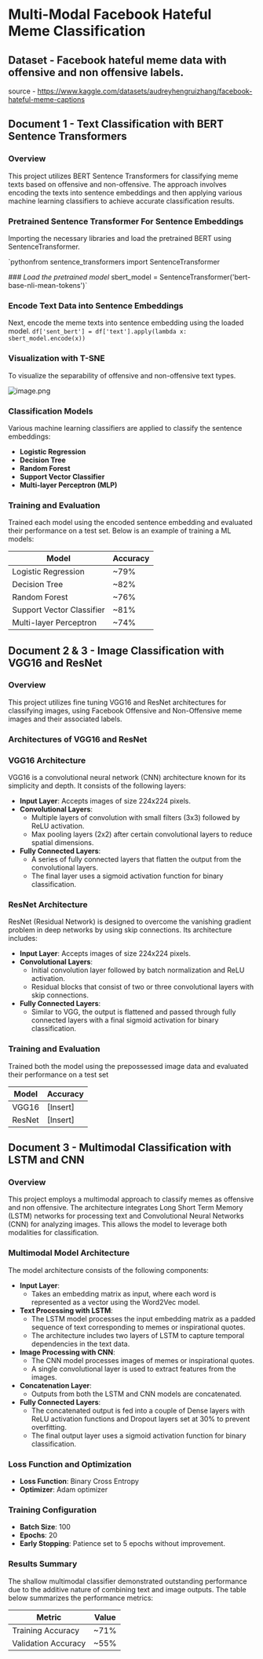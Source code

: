 # Multi-Modal Facebook Hateful Meme Classification

## Dataset - Facebook hateful meme data with offensive and non offensive labels.

source - https://www.kaggle.com/datasets/audreyhengruizhang/facebook-hateful-meme-captions 

## Document 1 - Text Classification with BERT Sentence Transformers

### **Overview**

This project utilizes BERT Sentence Transformers for classifying meme texts based on offensive and non-offensive. The approach involves encoding the texts into sentence embeddings and then applying various machine learning classifiers to achieve accurate classification results.

### **Pretrained Sentence Transformer For Sentence Embeddings**

Importing the necessary libraries and load the pretrained BERT using SentenceTransformer.

`pythonfrom sentence_transformers import SentenceTransformer

*### Load the pretrained model*
sbert_model = SentenceTransformer('bert-base-nli-mean-tokens')`

### **Encode Text Data into Sentence Embeddings**

Next, encode the meme texts into sentence embedding using the loaded model.
`df['sent_bert'] = df['text'].apply(lambda x: sbert_model.encode(x))`

### **Visualization with T-SNE**

To visualize the separability of offensive and non-offensive text types. 

![image.png](https://prod-files-secure.s3.us-west-2.amazonaws.com/47d4eabb-2253-40ae-94cb-d02846dd6d23/35b2f7e7-00ab-497b-9b33-b1c45b3616a3/image.png)

### **Classification Models**

Various machine learning classifiers are applied to classify the sentence embeddings:

- **Logistic Regression**
- **Decision Tree**
- **Random Forest**
- **Support Vector Classifier**
- **Multi-layer Perceptron (MLP)**

### **Training and Evaluation**

Trained each model using the encoded sentence embedding and evaluated their performance on a test set. Below is an example of training a ML models:

| **Model** | **Accuracy** |
| --- | --- |
| Logistic Regression | ~79% |
| Decision Tree | ~82% |
| Random Forest | ~76% |
| Support Vector Classifier | ~81% |
| Multi-layer Perceptron | ~74% |

## **Document 2 & 3 - Image Classification with VGG16 and ResNet**

### **Overview**

This project utilizes fine tuning VGG16 and ResNet architectures for classifying images, using Facebook Offensive and Non-Offensive meme images and their associated labels. 

### **Architectures of VGG16 and ResNet**

### **VGG16 Architecture**

VGG16 is a convolutional neural network (CNN) architecture known for its simplicity and depth. It consists of the following layers:

- **Input Layer**: Accepts images of size 224x224 pixels.
- **Convolutional Layers**:
    - Multiple layers of convolution with small filters (3x3) followed by ReLU activation.
    - Max pooling layers (2x2) after certain convolutional layers to reduce spatial dimensions.
- **Fully Connected Layers**:
    - A series of fully connected layers that flatten the output from the convolutional layers.
    - The final layer uses a sigmoid activation function for binary classification.
    

### **ResNet Architecture**

ResNet (Residual Network) is designed to overcome the vanishing gradient problem in deep networks by using skip connections. Its architecture includes:

- **Input Layer**: Accepts images of size 224x224 pixels.
- **Convolutional Layers**:
    - Initial convolution layer followed by batch normalization and ReLU activation.
    - Residual blocks that consist of two or three convolutional layers with skip connections.
- **Fully Connected Layers**:
    - Similar to VGG, the output is flattened and passed through fully connected layers with a final sigmoid activation for binary classification.

### **Training and Evaluation**

Trained both the model using the prepossessed image data and evaluated their performance on a test set

| **Model** | **Accuracy** |
| --- | --- |
| VGG16 | [Insert] |
| ResNet | [Insert] |

## **Document 3 - Multimodal Classification with LSTM and CNN**

### **Overview**

This project employs a multimodal approach to classify memes as offensive and non offensive. The architecture integrates Long Short Term Memory (LSTM) networks for processing text and Convolutional Neural Networks (CNN) for analyzing images. This allows the model to leverage both modalities for classification.

### **Multimodal Model Architecture**

The model architecture consists of the following components:

- **Input Layer**:
    - Takes an embedding matrix as input, where each word is represented as a vector using the Word2Vec model.
- **Text Processing with LSTM**:
    - The LSTM model processes the input embedding matrix as a padded sequence of text corresponding to memes or inspirational quotes.
    - The architecture includes two layers of LSTM to capture temporal dependencies in the text data.
- **Image Processing with CNN**:
    - The CNN model processes images of memes or inspirational quotes.
    - A single convolutional layer is used to extract features from the images.
- **Concatenation Layer**:
    - Outputs from both the LSTM and CNN models are concatenated.
- **Fully Connected Layers**:
    - The concatenated output is fed into a couple of Dense layers with ReLU activation functions and Dropout layers set at 30% to prevent overfitting.
    - The final output layer uses a sigmoid activation function for binary classification.

### **Loss Function and Optimization**

- **Loss Function**: Binary Cross Entropy
- **Optimizer**: Adam optimizer

### **Training Configuration**

- **Batch Size**: 100
- **Epochs**: 20
- **Early Stopping**: Patience set to 5 epochs without improvement.

### **Results Summary**

The shallow multimodal classifier demonstrated outstanding performance due to the additive nature of combining text and image outputs. The table below summarizes the performance metrics:

| **Metric** | **Value** |
| --- | --- |
| Training Accuracy | ~71% |
| Validation Accuracy | ~55% |
